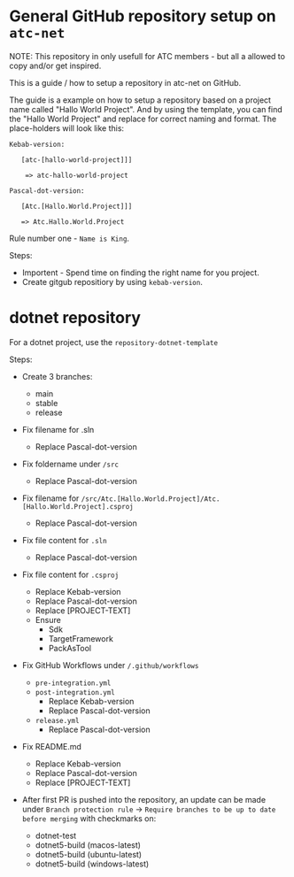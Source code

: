 # General GitHub repository setup on `atc-net`

NOTE: This repository in only usefull for ATC members - but all a allowed to copy and/or get inspired.

This is a guide / how to setup a repository in atc-net on GitHub.

The guide is a example on how to setup a repository based on a project name called "Hallo World Project". And by using the template, you can find the "Hallo World Project" and replace for correct naming and format.
The place-holders will look like this:

```
Kebab-version:

   [atc-[hallo-world-project]]]

    => atc-hallo-world-project
```

```
Pascal-dot-version:

   [Atc.[Hallo.World.Project]]]

   => Atc.Hallo.World.Project
```

Rule number one - `Name is King`.

Steps:
- Importent - Spend time on finding the right name for you project.
- Create gitgub repositiory by using `kebab-version`.


# dotnet repository

For a dotnet project, use the `repository-dotnet-template`

Steps:
- Create 3 branches:
  - main
  - stable
  - release

- Fix filename for .sln
  - Replace Pascal-dot-version

- Fix foldername under `/src`
  - Replace Pascal-dot-version

- Fix filename for `/src/Atc.[Hallo.World.Project]/Atc.[Hallo.World.Project].csproj`
  - Replace Pascal-dot-version

- Fix file content for `.sln`
  - Replace Pascal-dot-version

- Fix file content for `.csproj`
  - Replace Kebab-version
  - Replace Pascal-dot-version
  - Replace [PROJECT-TEXT]
  - Ensure
    - Sdk
    - TargetFramework
    - PackAsTool

- Fix GitHub Workflows under `/.github/workflows`
  - `pre-integration.yml`
  - `post-integration.yml`
    - Replace Kebab-version
    - Replace Pascal-dot-version
  - `release.yml`
    - Replace Pascal-dot-version
 
 - Fix README.md
   - Replace Kebab-version
   - Replace Pascal-dot-version
   - Replace [PROJECT-TEXT]

 - After first PR is pushed into the repository, an update can be made under `Branch protection rule` ->
`Require branches to be up to date before merging` with checkmarks on:
   - dotnet-test
   - dotnet5-build (macos-latest)
   - dotnet5-build (ubuntu-latest)
   - dotnet5-build (windows-latest)
